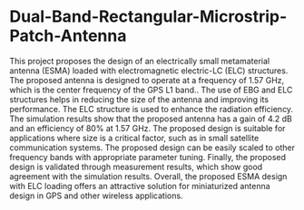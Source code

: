 # Dual-Band-Rectangular-Microstrip-Patch-Antenna
This project proposes the design of an electrically small metamaterial antenna
(ESMA) loaded with electromagnetic electric-LC (ELC) structures. The
proposed antenna is designed to operate at a frequency of 1.57 GHz, which is
the center frequency of the GPS L1 band.. The use of EBG and ELC structures
helps in reducing the size of the antenna and improving its performance. The
ELC structure is used to enhance the radiation efficiency. The simulation results
show that the proposed antenna has a gain of 4.2 dB and an efficiency of 80% at
1.57 GHz. The proposed design is suitable for applications where size is a
critical factor, such as in small satellite communication systems. The proposed
design can be easily scaled to other frequency bands with appropriate parameter
tuning. Finally, the proposed design is validated through measurement results,
which show good agreement with the simulation results. Overall, the proposed
ESMA design with ELC loading offers an attractive solution for miniaturized
antenna design in GPS and other wireless applications.

